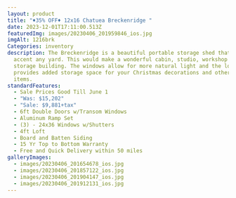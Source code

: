 ```yaml
---
layout: product
title: "♦️35% OFF♦️ 12x16 Chatuea Breckenridge "
date: 2023-12-01T17:11:00.513Z
featuredImg: images/20230406_201959846_ios.jpg
imgAlt: 1216brk
Categories: inventory
description: The Breckenridge is a beautiful portable storage shed that would
  accent any yard. This would make a wonderful cabin, studio, workshop or
  storage building. The windows allow for more natural light and the loft
  provides added storage space for your Christmas decorations and other seasonal
  items.
standardFeatures:
  - Sale Prices Good Till June 1
  - "Was: $15,202"
  - "Sale: $9,881+tax"
  - 6ft Double Doors w/Transom Windows
  - Aluminum Ramp Set
  - (3) - 24x36 Windows w/Shutters
  - 4ft Loft
  - Board and Batten Siding
  - 15 Yr Top to Bottom Warranty
  - Free and Quick Delivery within 50 miles
galleryImages:
  - images/20230406_201654678_ios.jpg
  - images/20230406_201857122_ios.jpg
  - images/20230406_201904147_ios.jpg
  - images/20230406_201912131_ios.jpg
---
```

